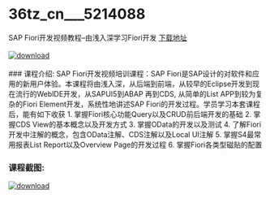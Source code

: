 # 36tz_cn___5214088
SAP Fiori开发视频教程–由浅入深学习Fiori开发
[下载地址](http://www.36tz.cn/article/5214088 "下载地址")
<br/></br>[![download](http://36tz.cn/muke_img/2020_06_1-111-300x202.png "下载地址")](http://www.36tz.cn/article/5214088 "下载地址")
<br/></br>### 课程介绍:
SAP Fiori开发视频培训课程：SAP Fiori是SAP设计的对软件和应用的新用户体验。本课程将由浅入深，从后端到前端，从较早的Eclipse开发到现在流行的WebIDE开发，从SAPUI5到ABAP 再到CDS, 从简单的List APP到较为复杂的Fiori Element开发，系统性地讲述SAP Fiori的开发过程。学员学习本套课程后，能有如下收获 1. 掌握Fiori核心功能Query以及CRUD前后端开发的基础 2. 掌握CDS View的基本概念以及开发方式 3. 掌握OData的开发以及测试 4. 了解Fiori 开发中注解的概念，包含OData注解、CDS注解以及Local UI注解 5. 掌握S4最常用报表List Report以及Overview Page的开发过程 6. 掌握Fiori各类型磁贴的配置

### 课程截图:
[![download](http://36tz.cn/muke_img/2020_06_2-124.png "下载地址")](http://www.36tz.cn/article/5214088 "下载地址")
